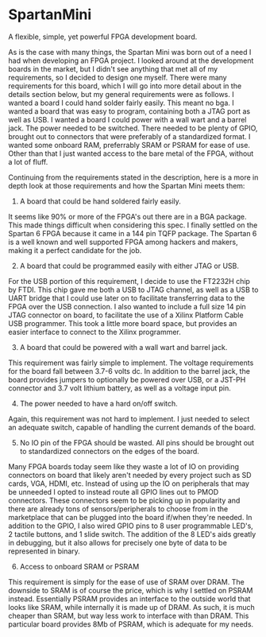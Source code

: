 # SpartanMini
A flexible, simple, yet powerful FPGA development board.

As is the case with many things, the Spartan Mini was born out of a need I had when developing an FPGA project. I looked around at the development boards in the market, but I didn't see anything that met all of my requirements, so I decided to design one myself. There were many requirements for this board, which I will go into more detail about in the details section below, but my general requirements were as follows. I wanted a board I could hand solder fairly easily. This meant no bga. I wanted a board that was easy to program, containing both a JTAG port as well as USB. I wanted a board I could power with a wall wart and a barrel jack. The power needed to be switched. There needed to be plenty of GPIO, brought out to connectors that were preferably of a standardized format. I wanted some onboard RAM, preferrably SRAM or PSRAM for ease of use. Other than that I just wanted access to the bare metal of the FPGA, without a lot of fluff.

Continuing from the requirements stated in the description, here is a more in depth look at those requirements and how the Spartan Mini meets them:

1. A board that could be hand soldered fairly easily.

It seems like 90% or more of the FPGA's out there are in a BGA package. This made things difficult when considering this spec. I finally settled on the Spartan 6 FPGA because it came in a 144 pin TQFP package. The Spartan 6 is a well known and well supported FPGA among hackers and makers, making it a perfect candidate for the job.

2. A board that could be programmed easily with either JTAG or USB.

For the USB portion of this requirement, I decide to use the FT2232H chip by FTDI. This chip gave me both a USB to JTAG channel, as well as a USB to UART bridge that I could use later on to facilitate transferring data to the FPGA over the USB connection. I also wanted to include a full size 14 pin JTAG connector on board, to facilitate the use of a Xilinx Platform Cable USB programmer. This took a little more board space, but provides an easier interface to connect to the Xilinx programmer.

3. A board that could be powered with a wall wart and barrel jack.

This requirement was fairly simple to implement. The voltage requirements for the board fall between 3.7-6 volts dc. In addition to the barrel jack, the board provides jumpers to optionally be powered over USB, or a JST-PH connector and 3.7 volt lithium battery, as well as a voltage input pin.

4. The power needed to have a hard on/off switch.

Again, this requirement was not hard to implement. I just needed to select an adequate switch, capable of handling the current demands of the board.

5. No IO pin of the FPGA should be wasted. All pins should be brought out to standardized connectors on the edges of the board.

Many FPGA boards today seem like they waste a lot of IO on providing connectors on board that likely aren't needed by every project such as SD cards, VGA, HDMI, etc. Instead of using up the IO on peripherals that may be unneeded I opted to instead route all GPIO lines out to PMOD connectors. These connectors seem to be picking up in popularity and there are already tons of sensors/peripherals to choose from in the marketplace that can be plugged into the board if/when they're needed. In addition to the GPIO, I also wired GPIO pins to 8 user programmable LED's, 2 tactile buttons, and 1 slide switch. The addition of the 8 LED's aids greatly in debugging, but it also allows for precisely one byte of data to be represented in binary.

6. Access to onboard SRAM or PSRAM

This requirement is simply for the ease of use of SRAM over DRAM. The downside to SRAM is of course the price, which is why I settled on PSRAM instead. Essentially PSRAM provides an interface to the outside world that looks like SRAM, while internally it is made up of DRAM. As such, it is much cheaper than SRAM, but way less work to interface with than DRAM. This particular board provides 8Mb of PSRAM, which is adequate for my needs.
